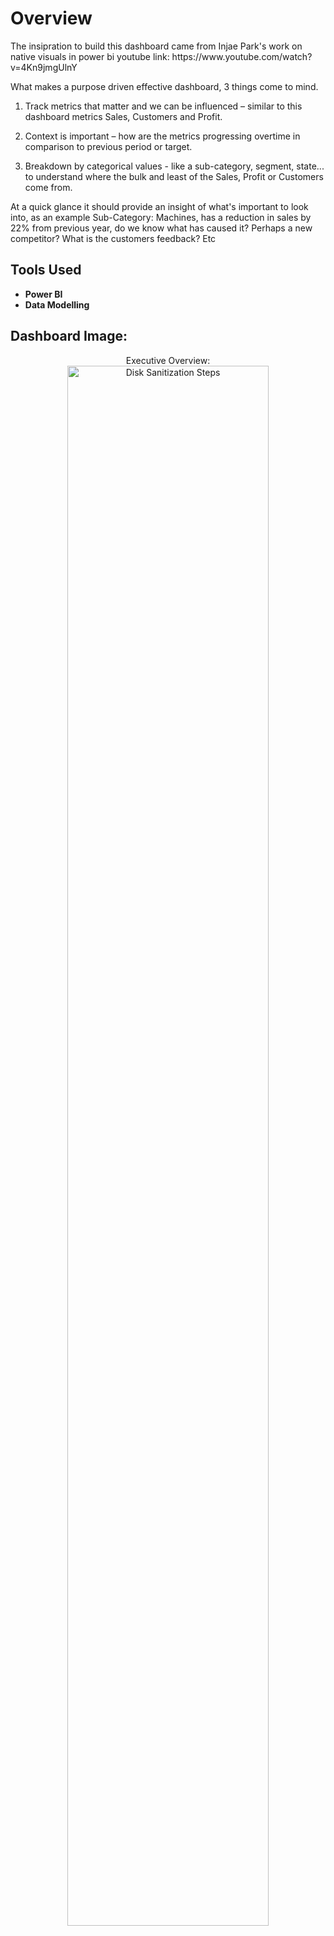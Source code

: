 <h1>Overview</h1>
The insipration to build this dashboard came from Injae Park's work on native visuals in power bi youtube link: https://www.youtube.com/watch?v=4Kn9jmgUlnY

What makes a purpose driven effective dashboard, 3 things come to mind.

1. Track metrics that matter and we can be influenced – similar to this dashboard metrics Sales, Customers and Profit. 

2. Context is important – how are the metrics progressing overtime in comparison to previous period or target.

3. Breakdown by categorical values - like a sub-category, segment, state... to understand where the bulk and least of the Sales, Profit or Customers come from.

At a quick glance it should provide an insight of what's important to look into, as an example Sub-Category: Machines, has a reduction in sales by 22% from previous year, do we know what has caused it? Perhaps a new competitor? What is the customers feedback? Etc 
<br />

<h2>Tools Used</h2>

- <b>Power BI</b> 
- <b>Data Modelling</b>

<h2>Dashboard Image:</h2>

<p align="center">
Executive Overview: <br/>
<img src="https://i.postimg.cc/gJYM1sDg/Dashboard.jpg" height="80%" width="80%" alt="Disk Sanitization Steps"/>
<br />
<br />


<!--
 ```diff
- text in red
+ text in green
! text in orange
# text in gray
@@ text in purple (and bold)@@
```
--!>
